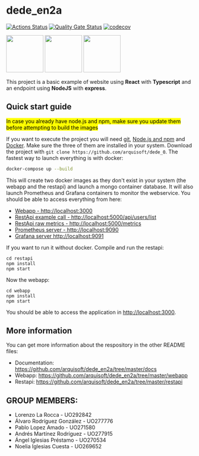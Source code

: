 
# dede_en2a

[![Actions Status](https://github.com/arquisoft/dede_0/workflows/CI%20for%20ASW2122/badge.svg)](https://github.com/arquisoft/dede_en2a/actions)
[![Quality Gate Status](https://sonarcloud.io/api/project_badges/measure?project=Arquisoft_dede_en2a&metric=alert_status)](https://sonarcloud.io/summary/new_code?id=Arquisoft_dede_en2a)
[![codecov](https://codecov.io/gh/Arquisoft/dede_en2a/branch/master/graph/badge.svg?token=SWHCUcan8c)](https://codecov.io/gh/Arquisoft/dede_en2a)

<p float="left">
<img src="https://blog.wildix.com/wp-content/uploads/2020/06/react-logo.jpg" height="100">
<img src="https://miro.medium.com/max/1200/0*RbmfNyhuBb8G3LWh.png" height="100">
<img src="https://miro.medium.com/max/365/1*Jr3NFSKTfQWRUyjblBSKeg.png" height="100">
</p>


This project is a basic example of website using **React** with **Typescript** and an endpoint using **NodeJS** with **express**.

## Quick start guide
<mark>In case you already have node.js and npm, make sure you update them before attempting to build the images</mark>

If you want to execute the project you will need [git](https://git-scm.com/downloads), [Node.js and npm](https://www.npmjs.com/get-npm) and [Docker](https://docs.docker.com/get-docker/). Make sure the three of them are installed in your system. Download the project with `git clone https://github.com/arquisoft/dede_0`. The fastest way to launch everything is with docker:
```bash
docker-compose up --build
```
This will create two docker images as they don't exist in your system (the webapp and the restapi) and launch a mongo container database. It will also launch Prometheus and Grafana containers to monitor the webservice. You should be able to access everything from here:
 - [Webapp - http://localhost:3000](http://localhost:3000)
 - [RestApi example call - http://localhost:5000/api/users/list](http://localhost:5000/api/users/list)
 - [RestApi raw metrics - http://localhost:5000/metrics](http://localhost:5000/metrics)
 - [Prometheus server - http://localhost:9090](http://localhost:9090)
 - [Grafana server http://localhost:9091](http://localhost:9091)
 
If you want to run it without docker. Compile and run the restapi:
```shell
cd restapi
npm install
npm start
```

Now the webapp:

```shell
cd webapp
npm install
npm start
```

You should be able to access the application in [http://localhost:3000](http://localhost:3000).

## More information
You can get more information about the respository in the other README files:
- Documentation: https://github.com/arquisoft/dede_en2a/tree/master/docs
- Webapp: https://github.com/arquisoft/dede_en2a/tree/master/webapp
- Restapi: https://github.com/arquisoft/dede_en2a/tree/master/restapi





## GROUP MEMBERS:

- Lorenzo La Rocca - UO292842
- Álvaro Rodríguez González - UO277776
- Pablo Lopez Amado - UO271580
- Andrés Martínez Rodríguez - UO277915
- Ángel Iglesias Préstamo - UO270534
- Noelia Iglesias Cuesta - UO269652
